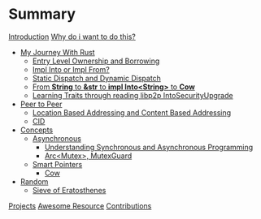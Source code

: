 # Summary

[Introduction](README.md)
[Why do i want to do this?](journey/init.md)

- [My Journey With Rust](journey/README.md)
    - [Entry Level Ownership and Borrowing](journey/simple_ownership_borrowing.md)
    - [Impl Into or Impl From?](journey/impl_into_or_impl_from.md)
    - [Static Dispatch and Dynamic Dispatch](journey/static_dynamic_dispatch.md)
    - [From **String** to **&str** to **impl Into\<String\>** to **Cow**](journey/string_&str_Cow.md)
    - [Learning Traits through reading libp2p IntoSecurityUpgrade](journey/traits_libp2p.md)
- [Peer to Peer]()
    - [Location Based Addressing and Content Based Addressing](p2p/location_vs_content.md)
    - [CID](p2p/cid.md)
    <!-- BFT, PAXOS, RAFT, DHT (mDNS, DNS), OrbitDB, Kademlia, Floodsub, gossipsub, -->
- [Concepts](topics/README.md)
    - [Asynchronous](topics/async/README.md)
        - [Understanding Synchronous and Asynchronous Programming](topics/async/async_sync.md)
        - [Arc<Mutex<T>>, MutexGuard]()
    - [Smart Pointers](topics/smart_pointer/README.md)
        - [Cow](topics/smart_pointer/cow.md)
- [Random](random/README.md)
    - [Sieve of Eratosthenes](random/sieve.md)

[Projects](project.md)
[Awesome Resource](awesome.md)
[Contributions](contributions.md)